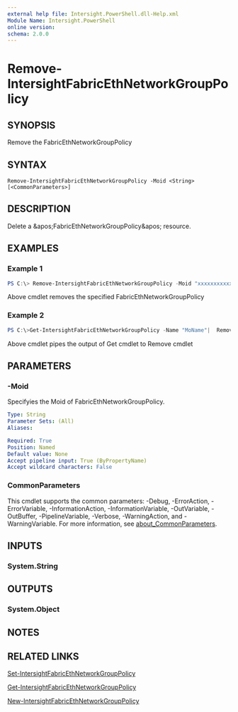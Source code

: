 ```yaml
---
external help file: Intersight.PowerShell.dll-Help.xml
Module Name: Intersight.PowerShell
online version:
schema: 2.0.0
---
```


# Remove-IntersightFabricEthNetworkGroupPolicy

## SYNOPSIS
Remove the FabricEthNetworkGroupPolicy

## SYNTAX

```
Remove-IntersightFabricEthNetworkGroupPolicy -Moid <String> [<CommonParameters>]
```

## DESCRIPTION
Delete a &amp;apos;FabricEthNetworkGroupPolicy&amp;apos; resource.

## EXAMPLES

### Example 1
```powershell
PS C:\> Remove-IntersightFabricEthNetworkGroupPolicy -Moid "xxxxxxxxxxxxxxxxxxxxxxxxxxx"
```
Above cmdlet removes the specified FabricEthNetworkGroupPolicy 

### Example 2
```powershell
PS C:\>Get-IntersightFabricEthNetworkGroupPolicy -Name "MoName"|  Remove-IntersightFabricEthNetworkGroupPolicy
```
Above cmdlet pipes the output of Get cmdlet to Remove cmdlet

## PARAMETERS

### -Moid
Specifyies the Moid of FabricEthNetworkGroupPolicy.

```yaml
Type: String
Parameter Sets: (All)
Aliases:

Required: True
Position: Named
Default value: None
Accept pipeline input: True (ByPropertyName)
Accept wildcard characters: False
```

### CommonParameters
This cmdlet supports the common parameters: -Debug, -ErrorAction, -ErrorVariable, -InformationAction, -InformationVariable, -OutVariable, -OutBuffer, -PipelineVariable, -Verbose, -WarningAction, and -WarningVariable. For more information, see [about_CommonParameters](http://go.microsoft.com/fwlink/?LinkID=113216).

## INPUTS

### System.String

## OUTPUTS

### System.Object
## NOTES

## RELATED LINKS

[Set-IntersightFabricEthNetworkGroupPolicy](./Set-IntersightFabricEthNetworkGroupPolicy.md)

[Get-IntersightFabricEthNetworkGroupPolicy](./Get-IntersightFabricEthNetworkGroupPolicy.md)

[New-IntersightFabricEthNetworkGroupPolicy](./New-IntersightFabricEthNetworkGroupPolicy.md)

